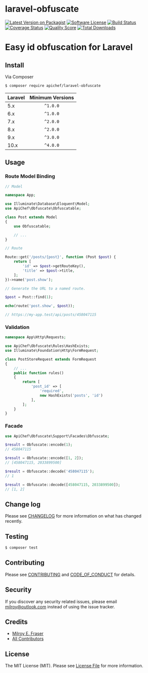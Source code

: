 # laravel-obfuscate

[![Latest Version on Packagist][ico-version]][link-packagist]
[![Software License][ico-license]](LICENSE.md)
[![Build Status][ico-ci]][link-ci]
[![Coverage Status][ico-scrutinizer]][link-scrutinizer]
[![Quality Score][ico-code-quality]][link-code-quality]
[![Total Downloads][ico-downloads]][link-downloads]

# Easy id obfuscation for Laravel

## Install

Via Composer

``` bash
$ composer require apichef/laravel-obfuscate
```

| Laravel | Minimum Versions |
|---------|:----------------:|
| 5.x     |     `^1.0.0`     |
| 6.x     |     `^1.0.0`     |
| 7.x     |     `^2.0.0`     |
| 8.x     |     `^2.0.0`     |
| 9.x     |     `^3.0.0`     |
| 10.x    |     `^4.0.0`     |

## Usage

### Route Model Binding

```php
// Model

namespace App;

use Illuminate\Database\Eloquent\Model;
use ApiChef\Obfuscate\Obfuscatable;

class Post extends Model
{
    use Obfuscatable;

    // ...
}

// Route

Route::get('/posts/{post}', function (Post $post) {
    return [
        'id' => $post->getRouteKey(),
        'title' => $post->title,
    ];
})->name('post.show');

// Generate the URL to a named route.

$post = Post::find(1);

echo(route('post.show', $post));

// https://my-app.test/api/posts/458047115

```

### Validation

```php
namespace App\Http\Requests;

use ApiChef\Obfuscate\Rules\HashExists;
use Illuminate\Foundation\Http\FormRequest;

class PostStoreRequest extends FormRequest
{
    // ...
    public function rules()
    {
        return [
            'post_id' => [
                'required',
                new HashExists('posts', 'id')
            ],
        ];
    }
}
```

### Facade

```php
use ApiChef\Obfuscate\Support\Facades\Obfuscate;

$result = Obfuscate::encode(1);
// 458047115

$result = Obfuscate::encode([1, 2]);
// [458047115, 2033899500]

$result = Obfuscate::decode('458047115');
// 1

$result = Obfuscate::decode([458047115, 2033899500]);
// [1, 2]
```

## Change log

Please see [CHANGELOG](CHANGELOG.md) for more information on what has changed recently.

## Testing

``` bash
$ composer test
```

## Contributing

Please see [CONTRIBUTING](CONTRIBUTING.md) and [CODE_OF_CONDUCT](CODE_OF_CONDUCT.md) for details.

## Security

If you discover any security related issues, please email milroy@outlook.com instead of using the issue tracker.

## Credits

- [Milroy E. Fraser][link-author]
- [All Contributors][link-contributors]

## License

The MIT License (MIT). Please see [License File](LICENSE.md) for more information.

[ico-version]: https://img.shields.io/packagist/v/apichef/laravel-obfuscate.svg?style=flat-square
[ico-license]: https://img.shields.io/badge/license-MIT-brightgreen.svg?style=flat-square
[ico-ci]: https://github.com/apichef/laravel-obfuscate/workflows/CI/badge.svg
[ico-scrutinizer]: https://img.shields.io/scrutinizer/coverage/g/apichef/laravel-obfuscate.svg?style=flat-square
[ico-code-quality]: https://img.shields.io/scrutinizer/g/apichef/laravel-obfuscate.svg?style=flat-square
[ico-downloads]: https://img.shields.io/packagist/dt/apichef/laravel-obfuscate.svg?style=flat-square

[link-packagist]: https://packagist.org/packages/apichef/laravel-obfuscate
[link-ci]: https://github.com/apichef/laravel-obfuscate/actions
[link-scrutinizer]: https://scrutinizer-ci.com/g/apichef/laravel-obfuscate/code-structure
[link-code-quality]: https://scrutinizer-ci.com/g/apichef/laravel-obfuscate
[link-downloads]: https://packagist.org/packages/apichef/laravel-obfuscate
[link-author]: https://github.com/milroyfraser
[link-contributors]: ../../contributors
